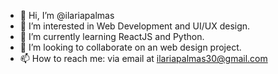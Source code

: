 - 👋 Hi, I’m @ilariapalmas
- 👀 I’m interested in Web Development and UI/UX design. 
- 🌱 I’m currently learning ReactJS and Python. 
- 💞️ I’m looking to collaborate on an web design project. 
- 📫 How to reach me: via email at ilariapalmas30@gmail.com

<!---
ilariapalmas/ilariapalmas is a ✨ special ✨ repository because its `README.md` (this file) appears on your GitHub profile.
You can click the Preview link to take a look at your changes.
--->
